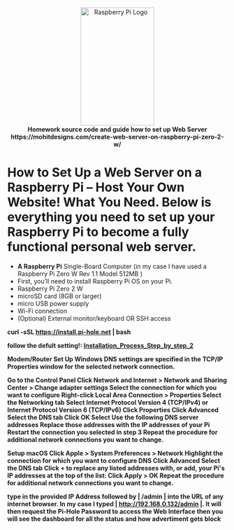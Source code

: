 <!-- markdownlint-configure-file { "MD004": { "style": "consistent" } } -->
<!-- markdownlint-disable MD033 -->
#

<p align="center">
<img src="https://upload.wikimedia.org/wikipedia/en/thumb/c/cb/Raspberry_Pi_Logo.svg/512px-Raspberry_Pi_Logo.svg.png" 
     alt="Raspberry Pi Logo" width="168" height="270">
  <br>
  <strong>Homework source code and guide how to set up Web Server  https://mohitdesigns.com/create-web-server-on-raspberry-pi-zero-2-w/</strong>
</p>

<!-- markdownlint-enable MD033 -->

# How to Set Up a Web Server on a Raspberry Pi – Host Your Own Website! What You Need. Below is everything you need to set up your Raspberry Pi to become a fully functional personal web server.


- **A Raspberry Pi** Single-Board Computer (in my case I have used a Raspberry Pi Zero W Rev 1.1 Model 512MB )
- First, you’ll need to install Raspberry Pi OS on your Pi.
- Raspberry Pi Zero 2 W
- microSD card (8GB or larger)
- micro USB power supply
- Wi-Fi connection
- (Optional) External monitor/keyboard OR SSH access


 <strong>curl -sSL https://install.pi-hole.net | bash
 
**follow the defult setting!**: [Installation_Process_Step_by_step_2](https://docs.pi-hole.net/main/prerequisites/)

**Modem/Router Set Up Windows DNS settings are specified in the TCP/IP Properties window for the selected network connection.**

Go to the Control Panel Click Network and Internet > Network and Sharing Center > Change adapter settings Select the connection for which you want to configure Right-click Local Area Connection > Properties Select the Networking tab Select Internet Protocol Version 4 (TCP/IPv4) or Internet Protocol Version 6 (TCP/IPv6) Click Properties Click Advanced Select the DNS tab Click OK Select Use the following DNS server addresses Replace those addresses with the IP addresses of your Pi Restart the connection you selected in step 3 Repeat the procedure for additional network connections you want to change. 

Setup
macOS
Click Apple > System Preferences > Network
Highlight the connection for which you want to configure DNS
Click Advanced
Select the DNS tab
Click + to replace any listed addresses with, or add, your Pi's IP addresses at the top of the list:
Click Apply > OK
Repeat the procedure for additional network connections you want to change.


 type in the provided IP Address followed by | /admin | into the URL of any internet browser. In my case I typed | http://192.168.0.132/admin |. It will then request the Pi-Hole Password to access the Web Interface
then you will see the dashboard for all the status and how advertiment gets block
